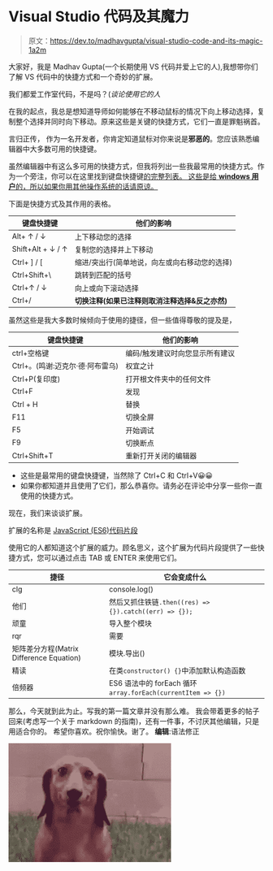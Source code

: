 # Visual Studio 代码及其魔力

> 原文：<https://dev.to/madhavgupta/visual-studio-code-and-its-magic-1a2m>

大家好，我是 Madhav Gupta(一个长期使用 VS 代码并爱上它的人),我想带你们了解 VS 代码中的快捷方式和一个奇妙的扩展。

我们都爱工作室代码，不是吗？(*谈论使用它的人*

在我的起点，我总是想知道导师如何能够在不移动鼠标的情况下向上移动选择，复制整个选择并同时向下移动。原来这些是关键的快捷方式，它们一直是罪魁祸首。

言归正传，
作为一名开发者，你肯定知道鼠标对你来说是**邪恶的**。您应该熟悉编辑器中大多数可用的快捷键。

虽然编辑器中有这么多可用的快捷方式，但我将列出一些我最常用的快捷方式。作为一个旁注，你可以在这里找到键盘快捷键[的完整列表。
这些是给 **windows 用户**的，所以如果你用其他操作系统的话请原谅。](https://code.visualstudio.com/shortcuts/keyboard-shortcuts-windows.pdf)

下面是快捷方式及其作用的表格。

| 键盘快捷键 | 他们的影响 |
| --- | --- |
| Alt+ ↑ / ↓ | 上下移动您的选择 |
| Shift+Alt + ↓ / ↑ | 复制您的选择并上下移动 |
| Ctrl+ ] / [ | 缩进/突出行(简单地说，向左或向右移动您的选择) |
| Ctrl+Shift+\ | 跳转到匹配的括号 |
| Ctrl+↑ / ↓ | 向上或向下滚动选择 |
| Ctrl+/ | **切换注释(如果已注释则取消注释选择&反之亦然)** |

虽然这些是我大多数时候倾向于使用的捷径，但一些值得尊敬的提及是，

| 键盘快捷键 | 他们的影响 |
| --- | --- |
| ctrl+空格键 | 编码/触发建议时向您显示所有建议 |
| Ctrl+。(鸣谢:迈克尔·德·阿布雷乌) | 权宜之计 |
| Ctrl+P(复印度) | 打开根文件夹中的任何文件 |
| Ctrl+F | 发现 |
| Ctrl + H | 替换 |
| F11 | 切换全屏 |
| F5 | 开始调试 |
| F9 | 切换断点 |
| Ctrl+Shift+T | 重新打开关闭的编辑器 |

*   这些是最常用的键盘快捷键，当然除了 Ctrl+C 和 Ctrl+V😀😀
*   如果你都知道并且使用了它们，那么恭喜你。请务必在评论中分享一些你一直使用的快捷方式。

现在，我们来谈谈扩展。

扩展的名称是 [JavaScript (ES6)代码片段](https://marketplace.visualstudio.com/items?itemName=xabikos.JavaScriptSnippets)

使用它的人都知道这个扩展的威力。顾名思义，这个扩展为代码片段提供了一些快捷方式，您可以通过点击 TAB 或 ENTER 来使用它们。

| 捷径 | 它会变成什么 |
| --- | --- |
| clg | console.log() |
| 他们 | 然后又抓住铁链`.then((res) => {}).catch((err) => {});` |
| 顽童 | 导入整个模块 |
| rqr | 需要 |
| 矩阵差分方程(Matrix Difference Equation) | 模块.导出() |
| 精读 | 在类`constructor() {}`中添加默认构造函数 |
| 倍频器 | ES6 语法中的 forEach 循环`array.forEach(currentItem => {})` |

那么，今天就到此为止。写我的第一篇文章并没有那么难。
我会带着更多的帖子回来(考虑写一个关于 markdown 的指南)，还有一件事，不讨厌其他编辑，只是用适合你的。
希望你喜欢。祝你愉快。谢了。
**编辑**:语法修正

[![](img/8ed3dcd6af108b983fc86c3e0906529a.png)](https://i.giphy.com/media/1d7F9xyq6j7C1ojbC5/giphy.gif)